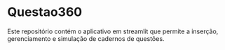 # Questao360
Este repositório contém o aplicativo em streamlit que permite a inserção, gerenciamento e simulação de cadernos de questões.
